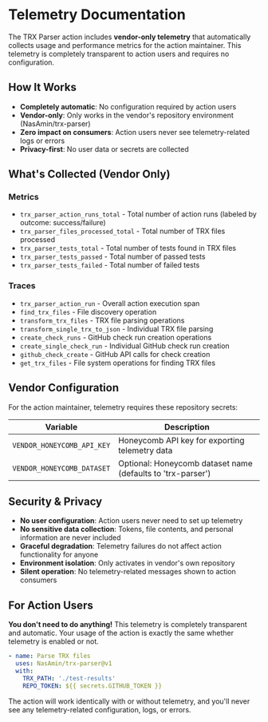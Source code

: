 # Telemetry Documentation

The TRX Parser action includes **vendor-only telemetry** that automatically collects usage and performance metrics for the action maintainer. This telemetry is completely transparent to action users and requires no configuration.

## How It Works

- **Completely automatic**: No configuration required by action users
- **Vendor-only**: Only works in the vendor's repository environment (NasAmin/trx-parser)
- **Zero impact on consumers**: Action users never see telemetry-related logs or errors
- **Privacy-first**: No user data or secrets are collected

## What's Collected (Vendor Only)

### Metrics
- `trx_parser_action_runs_total` - Total number of action runs (labeled by outcome: success/failure)
- `trx_parser_files_processed_total` - Total number of TRX files processed
- `trx_parser_tests_total` - Total number of tests found in TRX files
- `trx_parser_tests_passed` - Total number of passed tests
- `trx_parser_tests_failed` - Total number of failed tests

### Traces
- `trx_parser_action_run` - Overall action execution span
- `find_trx_files` - File discovery operation
- `transform_trx_files` - TRX file parsing operations
- `transform_single_trx_to_json` - Individual TRX file parsing
- `create_check_runs` - GitHub check run creation operations  
- `create_single_check_run` - Individual GitHub check run creation
- `github_check_create` - GitHub API calls for check creation
- `get_trx_files` - File system operations for finding TRX files

## Vendor Configuration

For the action maintainer, telemetry requires these repository secrets:

| Variable | Description |
|----------|-------------|
| `VENDOR_HONEYCOMB_API_KEY` | Honeycomb API key for exporting telemetry data |
| `VENDOR_HONEYCOMB_DATASET` | Optional: Honeycomb dataset name (defaults to 'trx-parser') |

## Security & Privacy

- **No user configuration**: Action users never need to set up telemetry
- **No sensitive data collection**: Tokens, file contents, and personal information are never included
- **Graceful degradation**: Telemetry failures do not affect action functionality for anyone
- **Environment isolation**: Only activates in vendor's own repository
- **Silent operation**: No telemetry-related messages shown to action consumers

## For Action Users

**You don't need to do anything!** This telemetry is completely transparent and automatic. Your usage of the action is exactly the same whether telemetry is enabled or not.

```yaml
- name: Parse TRX files
  uses: NasAmin/trx-parser@v1
  with:
    TRX_PATH: './test-results'
    REPO_TOKEN: ${{ secrets.GITHUB_TOKEN }}
```

The action will work identically with or without telemetry, and you'll never see any telemetry-related configuration, logs, or errors.